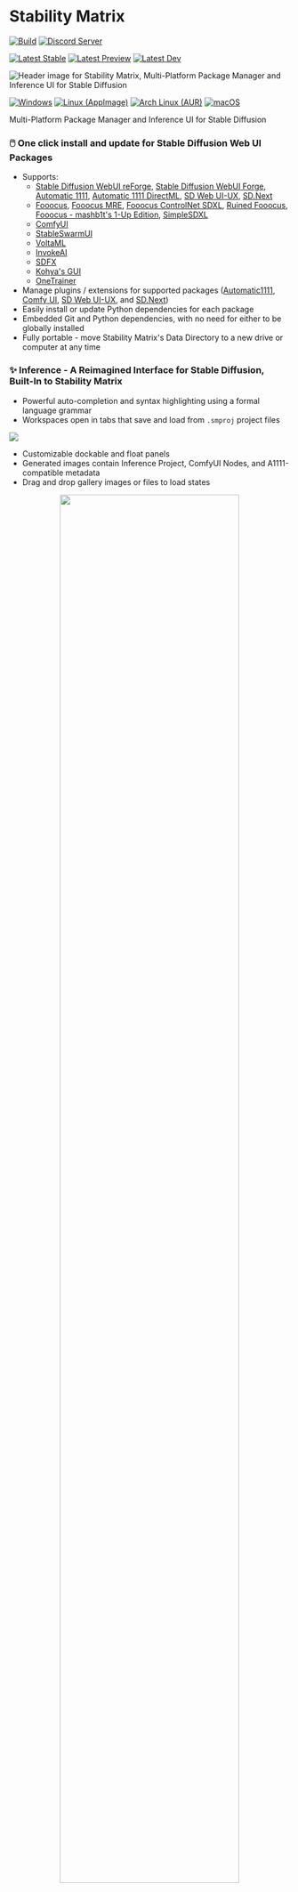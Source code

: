 # Stability Matrix

[![Build](https://github.com/LykosAI/StabilityMatrix/actions/workflows/build.yml/badge.svg)](https://github.com/LykosAI/StabilityMatrix/actions/workflows/build.yml)
[![Discord Server](https://img.shields.io/discord/1115555685476868168?logo=discord&logoColor=white&label=Discord%20Server)](https://discord.com/invite/TUrgfECxHz)

[![Latest Stable](https://img.shields.io/github/v/release/LykosAI/StabilityMatrix?label=Latest%20Stable&link=https%3A%2F%2Fgithub.com%2FLykosAI%2FStabilityMatrix%2Freleases%2Flatest)][release]
[![Latest Preview](https://img.shields.io/badge/dynamic/json?url=https%3A%2F%2Fcdn.lykos.ai%2Fupdate-v3.json&query=%24.updates.preview%5B%22win-x64%22%5D.version&prefix=v&label=Latest%20Preview&color=b57400&cacheSeconds=60&link=https%3A%2F%2Flykos.ai%2Fdownloads)](https://lykos.ai/downloads)
[![Latest Dev](https://img.shields.io/badge/dynamic/json?url=https%3A%2F%2Fcdn.lykos.ai%2Fupdate-v3.json&query=%24.updates.development%5B%22win-x64%22%5D.version&prefix=v&label=Latest%20Dev&color=880c21&cacheSeconds=60&link=https%3A%2F%2Flykos.ai%2Fdownloads)](https://lykos.ai/downloads)

[release]: https://github.com/LykosAI/StabilityMatrix/releases/latest
[download-win-x64]: https://github.com/LykosAI/StabilityMatrix/releases/latest/download/StabilityMatrix-win-x64.zip
[download-linux-appimage-x64]: https://github.com/LykosAI/StabilityMatrix/releases/latest/download/StabilityMatrix-linux-x64.zip
[download-linux-aur-x64]: https://aur.archlinux.org/packages/stabilitymatrix
[download-macos-arm64]: https://github.com/LykosAI/StabilityMatrix/releases/latest/download/StabilityMatrix-macos-arm64.dmg

[auto1111]: https://github.com/AUTOMATIC1111/stable-diffusion-webui
[auto1111-directml]: https://github.com/lshqqytiger/stable-diffusion-webui-directml
[webui-ux]: https://github.com/anapnoe/stable-diffusion-webui-ux
[comfy]: https://github.com/comfyanonymous/ComfyUI
[sdnext]: https://github.com/vladmandic/automatic
[voltaml]: https://github.com/VoltaML/voltaML-fast-stable-diffusion
[invokeai]: https://github.com/invoke-ai/InvokeAI
[fooocus]: https://github.com/lllyasviel/Fooocus
[fooocus-mre]: https://github.com/MoonRide303/Fooocus-MRE
[ruined-fooocus]: https://github.com/runew0lf/RuinedFooocus
[fooocus-controlnet]: https://github.com/fenneishi/Fooocus-ControlNet-SDXL
[kohya-ss]: https://github.com/bmaltais/kohya_ss
[onetrainer]: https://github.com/Nerogar/OneTrainer
[forge]: https://github.com/lllyasviel/stable-diffusion-webui-forge
[stable-swarm]: https://github.com/Stability-AI/StableSwarmUI
[sdfx]: https://github.com/sdfxai/sdfx
[fooocus-mashb1t]: https://github.com/mashb1t/Fooocus
[reforge]: https://github.com/Panchovix/stable-diffusion-webui-reForge

[civitai]: https://civitai.com/
[huggingface]: https://huggingface.co/

![Header image for Stability Matrix, Multi-Platform Package Manager and Inference UI for Stable Diffusion](https://cdn.lykos.ai/static/sm-banner-rounded.webp)

[![Windows](https://img.shields.io/badge/Windows%2010,%2011-%230079d5.svg?style=for-the-badge&logo=Windows%2011&logoColor=white)][download-win-x64]
[![Linux (AppImage)](https://img.shields.io/badge/Linux%20(AppImage)-FCC624?style=for-the-badge&logo=linux&logoColor=black)][download-linux-appimage-x64]
[![Arch Linux (AUR)](https://img.shields.io/badge/Arch%20Linux%20(AUR)-1793D1?style=for-the-badge&logo=archlinux&logoColor=white)][download-linux-aur-x64]
[![macOS](https://img.shields.io/badge/mac%20os%20%28apple%20silicon%29-000000?style=for-the-badge&logo=macos&logoColor=F0F0F0)][download-macos-arm64]

Multi-Platform Package Manager and Inference UI for Stable Diffusion

### 🖱️ One click install and update for Stable Diffusion Web UI Packages
- Supports:
  - [Stable Diffusion WebUI reForge][reforge], [Stable Diffusion WebUI Forge][forge], [Automatic 1111][auto1111], [Automatic 1111 DirectML][auto1111-directml], [SD Web UI-UX][webui-ux], [SD.Next][sdnext]
  - [Fooocus][fooocus], [Fooocus MRE][fooocus-mre], [Fooocus ControlNet SDXL][fooocus-controlnet], [Ruined Fooocus][ruined-fooocus], [Fooocus - mashb1t's 1-Up Edition][fooocus-mashb1t], [SimpleSDXL](https://github.com/metercai/SimpleSDXL/)
  - [ComfyUI][comfy]
  - [StableSwarmUI][stable-swarm]
  - [VoltaML][voltaml]
  - [InvokeAI][invokeai]
  - [SDFX][sdfx]
  - [Kohya's GUI][kohya-ss]
  - [OneTrainer][onetrainer]
- Manage plugins / extensions for supported packages ([Automatic1111][auto1111], [Comfy UI][comfy], [SD Web UI-UX][webui-ux], and [SD.Next][sdnext])
- Easily install or update Python dependencies for each package
- Embedded Git and Python dependencies, with no need for either to be globally installed
- Fully portable - move Stability Matrix's Data Directory to a new drive or computer at any time

### ✨ Inference - A Reimagined Interface for Stable Diffusion, Built-In to Stability Matrix
- Powerful auto-completion and syntax highlighting using a formal language grammar
- Workspaces open in tabs that save and load from `.smproj` project files

![](https://cdn.lykos.ai/static/sm-banner-inference-rounded.webp)

- Customizable dockable and float panels
- Generated images contain Inference Project, ComfyUI Nodes, and A1111-compatible metadata
- Drag and drop gallery images or files to load states

<p align="center">
  <img style="width: 80%; height: 80%" src="https://github.com/LykosAI/StabilityMatrix/assets/13956642/4341cc34-a584-4e9c-bb3b-276009bdae80" alt=""/>
</p>

### 🚀 Launcher with syntax highlighted terminal emulator, routed GUI input prompts
- Launch arguments editor with predefined or custom options for each Package install
- Configurable Environment Variables

<p align="center">
  <img style="width: 80%; height: 80%" src="https://github.com/LykosAI/StabilityMatrix/assets/13956642/75456866-9d95-47c6-8c0a-fdc19443ee02" alt=""/>
</p>

### 🗃️ Checkpoint Manager, configured to be shared by all Package installs
- Option to find CivitAI metadata and preview thumbnails for new local imports

### ☁️ Model Browser to import from [CivitAI][civitai] and [HuggingFace][huggingface]
- Automatically imports to the associated model folder depending on the model type
- Downloads relevant metadata files and preview image
- Pause and resume downloads, even after closing the app

<p align="center">
  <img style="width: 80%; height: 80%" src="https://github.com/LykosAI/StabilityMatrix/assets/13956642/30b9f610-6033-4307-8d92-7d72b93cd73e" alt=""/>
</p>

### Shared model directory for all your packages
- Import local models by simple drag and drop
- Option to automatically find CivitAI metadata and preview thumbnails for new local imports

<p align="center">
  <img style="width: 80%; height: 80%" src="https://github.com/LykosAI/StabilityMatrix/assets/13956642/d42d1c53-67a4-45a0-b009-21400d44e17e" alt=""/>
</p>

- Find connected metadata for existing models
<p align="center">
  <img style="width: 80%; height: 80%" src="https://cdn.lykos.ai/static/sc-checkpoints-find-connected.gif" alt=""/>
</p>

## Localization
Stability Matrix is now available in the following languages, thanks to our community contributors:
- 🇺🇸 English
- 🇯🇵 日本語 
  - kgmkm_mkgm
- 🇨🇳 中文（简体，繁体）
  - jimlovewine
- 🇮🇹 Italiano
  - Marco Capelli
- 🇫🇷 Français
  - eephyne
  - Greg
- 🇪🇸 Español
  - Carlos Baena 
  - Lautaroturina
- 🇷🇺 Русский
  - aolko
  - den1251
- 🇹🇷 Türkçe
  - Progesor
- 🇩🇪 Deutsch
  - Mario da Graca
- 🇵🇹 Português
  - nextosai
- 🇧🇷 Português (Brasil)
  - jbostroski
  - thiagojramos
- 🇰🇷 한국어
  - maakcode

If you would like to contribute a translation, please create an issue or contact us on Discord. Include an email where we'll send an invite to our [POEditor](https://poeditor.com/) project.

## Disclaimers
All trademarks, logos, and brand names are the property of their respective owners. All company, product and service names used in this document and licensed applications are for identification purposes only. Use of these names, trademarks, and brands does not imply endorsement.

## License

This repository maintains the latest source code release for Stability Matrix, and is licensed under the [GNU Affero General Public License](https://www.gnu.org/licenses/agpl-3.0.en.html). Binaries and executable releases are licensed under the [End User License Agreement](https://lykos.ai/license).
